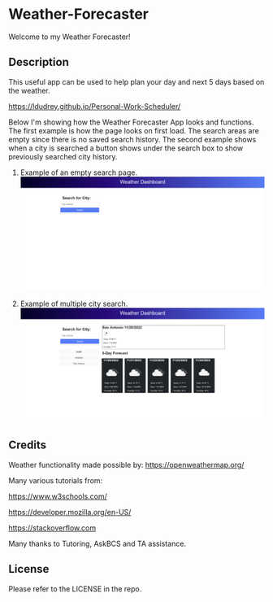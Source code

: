 # Weather-Forecaster
Welcome to my Weather Forecaster! 

## Description
This useful app can be used to help plan your day and next 5 days based on the weather. 

https://ldudrey.github.io/Personal-Work-Scheduler/

Below I'm showing how the Weather Forecaster App looks and functions. The first example is how the page looks on first load. The search areas are empty since there is no saved search history. The second example shows when a city is searched a button shows under the search box to show previously searched city history.

1. Example of an empty search page.
![The Weather Forecaster webpage includes a search area and search button.](./assets/images/weather%20forecaster%20empty.png)


2. Example of multiple city search.
![The Weather Forecaster webpage includes includes a search area and search button. A area showing current weather conditions and 5 cards showing next 5 day forecast.](./assets/images/Weather%20Forecaster%20Multiple.png)


## Credits
Weather functionality made possible by: https://openweathermap.org/

Many various tutorials from:

https://www.w3schools.com/

https://developer.mozilla.org/en-US/

https://stackoverflow.com

Many thanks to Tutoring, AskBCS and TA assistance.

## License
Please refer to the LICENSE in the repo.





